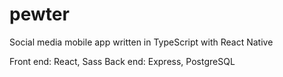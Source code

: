 # pewter
 Social media mobile app written in TypeScript with React Native

Front end: React, Sass
Back end: Express, PostgreSQL
